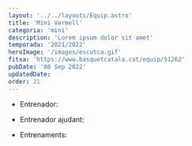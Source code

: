 ```yaml
---
layout: '../../layouts/Equip.astro'
title: 'Mini Vermell'
categoria: 'mini'
description: 'Lorem ipsum dolor sit amet'
temporada: '2021/2022'
heroImage: '/images/escutca.gif'
fitxa: 'https://www.basquetcatala.cat/equip/51262'
pubDate: '08 Sep 2022'
updatedDate:
order: 21
---
```


- Entrenador:

- Entrenador ajudant:

- Entrenaments:
